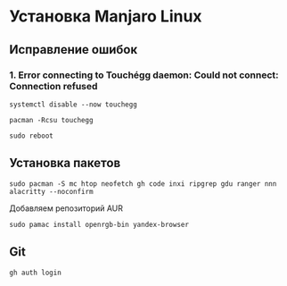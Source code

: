# Установка Manjaro Linux

## Исправление ошибок
### 1. Error connecting to Touchégg daemon: Could not connect: Connection refused

```
systemctl disable --now touchegg
```
```
pacman -Rcsu touchegg
```
```
sudo reboot
```
## Установка пакетов
```
sudo pacman -S mc htop neofetch gh code inxi ripgrep gdu ranger nnn alacritty --noconfirm
```
Добавляем репозиторий AUR
```
sudo pamac install openrgb-bin yandex-browser
```

## Git
```
gh auth login
```

